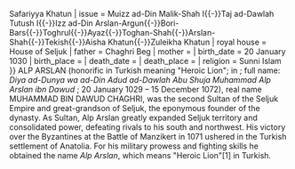 Safariyya Khatun | issue = Muizz ad-Din Malik-Shah I{{-}}Taj ad-Dawlah Tutush I{{-}}Izz ad-Din Arslan-Argun{{-}}Bori-Bars{{-}}Toghrul{{-}}Ayaz{{-}}Toghan-Shah{{-}}Arslan-Shah{{-}}Tekish{{-}}Aisha Khatun{{-}}Zuleikha Khatun | royal house = House of Seljuk | father = Chaghri Beg | mother = | birth_date = 20 January 1030 | birth_place = | death_date = | death_place = | religion = Sunni Islam }} ALP ARSLAN (honorific in Turkish meaning "Heroic Lion"; in ; full name: _Diya ad-Dunya wa ad-Din Adud ad-Dawlah Abu Shuja Muhammad Alp Arslan ibn Dawud_ ; 20 January 1029 – 15 December 1072), real name MUHAMMAD BIN DAWUD CHAGHRI, was the second Sultan of the Seljuk Empire and great-grandson of Seljuk, the eponymous founder of the dynasty. As Sultan, Alp Arslan greatly expanded Seljuk territory and consolidated power, defeating rivals to his south and northwest. His victory over the Byzantines at the Battle of Manzikert in 1071 ushered in the Turkish settlement of Anatolia. For his military prowess and fighting skills he obtained the name _Alp Arslan_, which means "Heroic Lion"[1] in Turkish.
